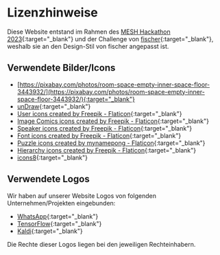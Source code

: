 # Lizenzhinweise

Diese Website entstand im Rahmen des [MESH Hackathon 2023](https://mesh-hackathon.de/){:target="_blank"} und der
Challenge von [fischer](https://www.fischer.de/){:target="_blank"}, weshalb sie an den Design-Stil von
fischer angepasst ist.

## Verwendete Bilder/Icons

- [https://pixabay.com/photos/room-space-empty-inner-space-floor-3443932/](https://pixabay.com/photos/room-space-empty-inner-space-floor-3443932/){:target="_blank"}
- [unDraw](https://undraw.co/){:target="_blank"}
- [User icons created by Freepik - Flaticon](https://www.flaticon.com/free-icons/user){:target="_blank"}
- [Image Comics icons created by Freepik - Flaticon](https://www.flaticon.com/free-icons/image-comics){:target="_blank"}
- [Speaker icons created by Freepik - Flaticon](https://www.flaticon.com/free-icons/speaker){:target="_blank"}
- [Font icons created by Freepik - Flaticon](https://www.flaticon.com/free-icons/font){:target="_blank"}
- [Puzzle icons created by mynamepong - Flaticon](https://www.flaticon.com/free-icons/puzzle){:target="_blank"}
- [Hierarchy icons created by Freepik - Flaticon](https://www.flaticon.com/free-icons/hierarchy){:target="_blank"}
- [icons8](https://icons8.de/){:target="_blank"}

## Verwendete Logos

Wir haben auf unserer Website Logos von folgenden Unternehmen/Projekten eingebunden:

- [WhatsApp](https://www.whatsapp.com/){:target="_blank"}
- [TensorFlow](https://www.tensorflow.org/){:target="_blank"}
- [Kaldi](https://kaldi-asr.org/){:target="_blank"}

Die Rechte dieser Logos liegen bei den jeweiligen Rechteinhabern.
